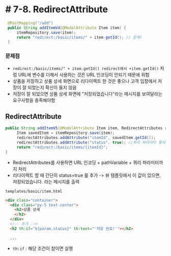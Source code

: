 # # 7-8. RedirectAttribute

```java
 @PostMapping("/add")
 public String addItemV4(@ModelAttribute Item item) {
     itemRepository.save(item);
     return "redirect:/basic/items/" + item.getId(); // 문제!
 }
 ```
### 문제점
* ```redirect:/basic/items/" + item.getId() redirect에서 +item.getId()``` 처럼 URL에 변수를 더해서 사용하는 것은 URL 인코딩이 안되기 때문에 위험
* 상품을 저장하고 상품 상세 화면으로 리다이렉트 한 것은 좋으나 고객 입장에서 저장이 잘 되었는지 확신이 들지 않음
* 저장이 잘 되었으면 상품 상세 화면에 "저장되었습니다"라는 메시지를 보여달라는 요구사항을 충족해야함


## RedirectAttribute

```java
public String addItemV5(@ModelAttribute Item item, RedirectAttributes redirectAttributes) {
     Item savedItem = itemRepository.save(item);
     redirectAttributes.addAttribute("itemId", savedItem.getId());
     redirectAttributes.addAttribute("status", true); //쿼리 파라미터 형식으로 들어감
     return "redirect:/basic/items/{itemId}";
}
```
* RedirectAttributes를 사용하면 URL 인코딩 + pathVariable + 쿼리 파라미터까지 처리
* 리다이렉트 할 때 간단히 status=true 를 추가 -> 뷰 템플릿에서 이 값이 있으면, 저장되었습니다. 라는 메시지를 출력

```templates/basic/item.html```
```html
<div class="container">
  <div class="py-5 text-center"> 
    <h2>상품 상세
    </h2>
  </div>
  <!-- 추가 -->
  <h2 th:if="${param.status}" th:text="'저장 완료!'"></h2> 

  ...
```
* ```th:if``` : 해당 조건이 참이면 실행
